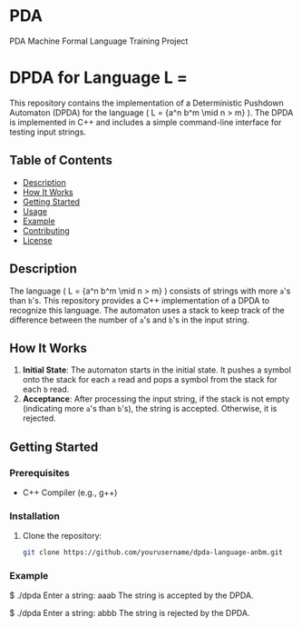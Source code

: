 # PDA

PDA Machine Formal Language Training Project


# DPDA for Language L =

This repository contains the implementation of a Deterministic Pushdown Automaton (DPDA) for the language \( L = \{a^n b^m \mid n > m\} \). The DPDA is implemented in C++ and includes a simple command-line interface for testing input strings.

## Table of Contents

- [Description](#description)
- [How It Works](#how-it-works)
- [Getting Started](#getting-started)
- [Usage](#usage)
- [Example](#example)
- [Contributing](#contributing)
- [License](#license)

## Description

The language \( L = \{a^n b^m \mid n > m\} \) consists of strings with more `a`'s than `b`'s. This repository provides a C++ implementation of a DPDA to recognize this language. The automaton uses a stack to keep track of the difference between the number of `a`'s and `b`'s in the input string.

## How It Works

1. **Initial State**: The automaton starts in the initial state. It pushes a symbol onto the stack for each `a` read and pops a symbol from the stack for each `b` read.
2. **Acceptance**: After processing the input string, if the stack is not empty (indicating more `a`'s than `b`'s), the string is accepted. Otherwise, it is rejected.

## Getting Started

### Prerequisites

- C++ Compiler (e.g., g++)

### Installation

1. Clone the repository:
   ```bash
   git clone https://github.com/yourusername/dpda-language-anbm.git
   ```

### Example

$ ./dpda
Enter a string: aaab
The string is accepted by the DPDA.

$ ./dpda
Enter a string: abbb
The string is rejected by the DPDA.
